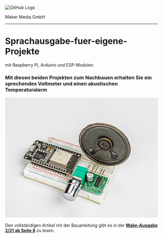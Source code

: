 ![GitHub Logo](http://www.heise.de/make/icons/make_logo.png)

Maker Media GmbH
*** 

# Sprachausgabe-fuer-eigene-Projekte
mit Raspberry Pi, Arduino und ESP-Modulen

### Mit diesen beiden Projekten zum Nachbauen erhalten Sie ein sprechendes Voltmeter und einen akustischen Temperaturalarm

![Picture](https://github.com/MakeMagazinDE/Sprachausgabe-fuer-eigene-Projekte/blob/main/Voltmeter.jpg) 

Den vollständigen Artikel mit der Bauanleitung gibt es in der **[Make-Ausgabe 2/21 ab Seite 8](https://www.heise.de/select/make/2021/2/2103513080130883903)** zu lesen. 

